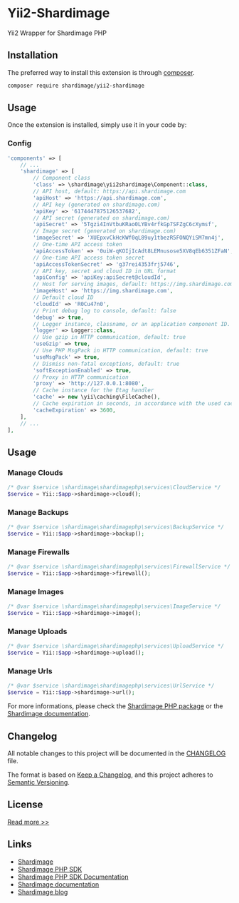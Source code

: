 # Yii2-Shardimage

Yii2 Wrapper for Shardimage PHP

## Installation

The preferred way to install this extension is through [composer](http://getcomposer.org/download/).

```bash
composer require shardimage/yii2-shardimage
```

## Usage

Once the extension is installed, simply use it in your code by:

### Config

```php
'components' => [
    // ...
    'shardimage' => [
        // Component class
        'class' => \shardimage\yii2shardimage\Component::class,
        // API host, default: https://api.shardimage.com
        'apiHost' => 'https://api.shardimage.com',
        // API key (generated on shardimage.com)
        'apiKey' => '6174447875126537682',
        // API secret (generated on shardimage.com)
        'apiSecret' => '5Tgzi4InVtbuKRao0LYBv4rfkGp7SFZgC6cXymsf',
        // Image secret (generated on shardimage.com)
        'imageSecret' => 'XUEpxvCkHcKWf0qL89uy1tbezR5FONQYiSM7mn4j',
        // One-time API access token
        'apiAccessToken' => '0uiW-qKOIjIcAdt8LEMnusose5XV8qEb6351ZFaN',
        // One-time API access token secret
        'apiAccessTokenSecret' => 'g37rei4353frj5746',
        // API key, secret and cloud ID in URL format
        'apiConfig' => 'apiKey:apiSecret@cloudId',
        // Host for serving images, default: https://img.shardimage.com
        'imageHost' => 'https://img.shardimage.com',
        // Default cloud ID
        'cloudId' => 'R0Cu47n0',
        // Print debug log to console, default: false
        'debug' => true,
        // Logger instance, classname, or an application component ID.
        'logger' => Logger::class,
        // Use gzip in HTTP communication, default: true
        'useGzip' => true,
        // Use PHP MsgPack in HTTP communication, default: true
        'useMsgPack' => true,
        // Dismiss non-fatal exceptions, default: true
        'softExceptionEnabled' => true,
        // Proxy in HTTP communication
        'proxy' => 'http://127.0.0.1:8080',
        // Cache instance for the Etag handler
        'cache' => new \yii\caching\FileCache(),
        // Cache expiration in seconds, in accordance with the used caching mechanism
        'cacheExpiration' => 3600,
    ],
    // ...
],
```

## Usage

### Manage Clouds

```php
/* @var $service \shardimage\shardimagephp\services\CloudService */
$service = Yii::$app->shardimage->cloud();
```

### Manage Backups

```php
/* @var $service \shardimage\shardimagephp\services\BackupService */
$service = Yii::$app->shardimage->backup();
```

### Manage Firewalls

```php
/* @var $service \shardimage\shardimagephp\services\FirewallService */
$service = Yii::$app->shardimage->firewall();
```

### Manage Images

```php
/* @var $service \shardimage\shardimagephp\services\ImageService */
$service = Yii::$app->shardimage->image();
```

### Manage Uploads

```php
/* @var $service \shardimage\shardimagephp\services\UploadService */
$service = Yii::$app->shardimage->upload();
```

### Manage Urls

```php
/* @var $service \shardimage\shardimagephp\services\UrlService */
$service = Yii::$app->shardimage->url();
```

For more informations, please check the [Shardimage PHP package](https://github.com/shardimage/shardimage-php) or the [Shardimage documentation](https://developers.shardimage.com).

## Changelog

All notable changes to this project will be documented in the [CHANGELOG](CHANGELOG.md) file.

The format is based on [Keep a Changelog](https://keepachangelog.com/en/1.0.0/), and this project adheres to [Semantic Versioning](https://semver.org/spec/v2.0.0.html).

## License

[Read more >>](https://github.com/shardimage/yii2-shardimage/blob/master/LICENCE.md)

## Links

 - [Shardimage](https://shardimage.com)
 - [Shardimage PHP SDK](https://github.com/shardimage/shardimage-php)
 - [Shardimage PHP SDK Documentation](https://developers.shardimage.com/sdk/php/latest)
 - [Shardimage documentation](https://developers.shardimage.com)
 - [Shardimage blog](https://shardimage.com/blog)
